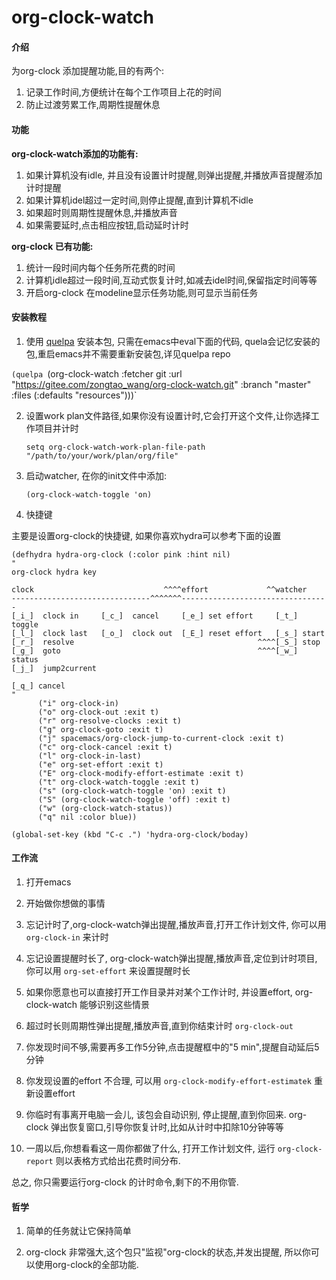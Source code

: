 # org-clock-watch

#### 介绍
为org-clock 添加提醒功能,目的有两个:

1. 记录工作时间,方便统计在每个工作项目上花的时间
2. 防止过渡劳累工作,周期性提醒休息

#### 功能
**org-clock-watch添加的功能有:**

1. 如果计算机没有idle, 并且没有设置计时提醒,则弹出提醒,并播放声音提醒添加计时提醒
2. 如果计算机idel超过一定时间,则停止提醒,直到计算机不idle
3. 如果超时则周期性提醒休息,并播放声音
4. 如果需要延时,点击相应按钮,启动延时计时

**org-clock 已有功能:**

1. 统计一段时间内每个任务所花费的时间
2. 计算机idle超过一段时间,互动式恢复计时,如减去idel时间,保留指定时间等等
3. 开启org-clock 在modeline显示任务功能,则可显示当前任务



#### 安装教程

1. 使用 [quelpa](https://github.com/quelpa/quelpa) 安装本包, 只需在emacs中eval下面的代码, quela会记忆安装的包,重启emacs并不需要重新安装包,详见quelpa repo

  `(quelpa `(org-clock-watch :fetcher git :url "https://gitee.com/zongtao_wang/org-clock-watch.git" :branch "master" :files (:defaults "resources")))` 

2. 设置work plan文件路径,如果你没有设置计时,它会打开这个文件,让你选择工作项目并计时

    `setq org-clock-watch-work-plan-file-path "/path/to/your/work/plan/org/file"`

3. 启动watcher, 在你的init文件中添加:

   `(org-clock-watch-toggle 'on)`

4. 快捷键

主要是设置org-clock的快捷键, 如果你喜欢hydra可以参考下面的设置

```
(defhydra hydra-org-clock (:color pink :hint nil)
"
org-clock hydra key

clock                             ^^^^effort             ^^watcher
-------------------------------^^^^^^^---------------------------------
[_i_]  clock in     [_c_]  cancel     [_e_] set effort     [_t_] toggle
[_l_]  clock last   [_o_]  clock out  [_E_] reset effort   [_s_] start
[_r_]  resolve                                         ^^^^[_S_] stop
[_g_]  goto                                            ^^^^[_w_] status
[_j_]  jump2current

[_q_] cancel
"
      ("i" org-clock-in)
      ("o" org-clock-out :exit t)
      ("r" org-resolve-clocks :exit t)
      ("g" org-clock-goto :exit t)
      ("j" spacemacs/org-clock-jump-to-current-clock :exit t)
      ("c" org-clock-cancel :exit t)
      ("l" org-clock-in-last)
      ("e" org-set-effort :exit t)
      ("E" org-clock-modify-effort-estimate :exit t)
      ("t" org-clock-watch-toggle :exit t)
      ("s" (org-clock-watch-toggle 'on) :exit t)
      ("S" (org-clock-watch-toggle 'off) :exit t)
      ("w" (org-clock-watch-status))
      ("q" nil :color blue))

(global-set-key (kbd "C-c .") 'hydra-org-clock/boday)
```

#### 工作流

1. 打开emacs

2. 开始做你想做的事情

3. 忘记计时了,org-clock-watch弹出提醒,播放声音,打开工作计划文件, 你可以用`org-clock-in` 来计时

4. 忘记设置提醒时长了, org-clock-watch弹出提醒,播放声音,定位到计时项目, 你可以用 `org-set-effort` 来设置提醒时长

5. 如果你愿意也可以直接打开工作目录并对某个工作计时, 并设置effort, org-clock-watch 能够识别这些情景

6. 超过时长则周期性弹出提醒,播放声音,直到你结束计时 `org-clock-out`

7. 你发现时间不够,需要再多工作5分钟,点击提醒框中的"5 min",提醒自动延后5 分钟

8. 你发现设置的effort 不合理, 可以用 `org-clock-modify-effort-estimatek` 重新设置effort

9. 你临时有事离开电脑一会儿, 该包会自动识别, 停止提醒,直到你回来. org-clock 弹出恢复窗口,引导你恢复计时,比如从计时中扣除10分钟等等

10. 一周以后,你想看看这一周你都做了什么, 打开工作计划文件, 运行 `org-clock-report` 则以表格方式给出花费时间分布.

总之, 你只需要运行org-clock 的计时命令,剩下的不用你管.


#### 哲学

1. 简单的任务就让它保持简单

2. org-clock 非常强大,这个包只"监视"org-clock的状态,并发出提醒, 所以你可以使用org-clock的全部功能.
